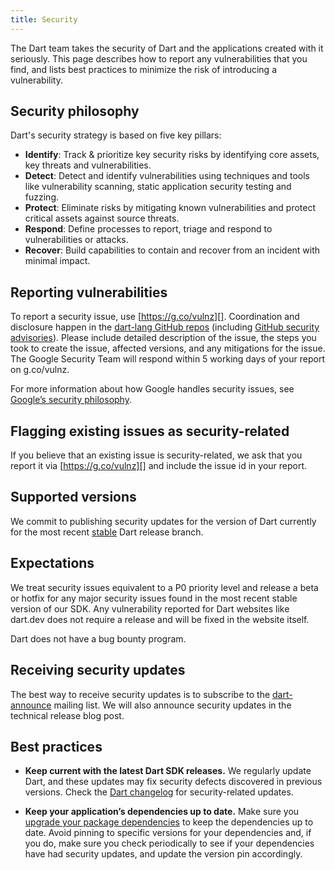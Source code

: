 ```yaml
---
title: Security
---
```


The Dart team takes the security of Dart and the applications
created with it seriously.
This page describes how to report any vulnerabilities that you find,
and lists best practices to minimize the risk of introducing a vulnerability.

## Security philosophy

Dart's security strategy is based on five key pillars:

* **Identify**: Track & prioritize key security risks by identifying core assets, 
  key threats and vulnerabilities. 
* **Detect**: Detect and identify vulnerabilities using techniques and tools like
  vulnerability scanning,
  static application security testing and fuzzing.
* **Protect**: Eliminate risks by mitigating known vulnerabilities and protect 
  critical assets against source threats.
* **Respond**: Define processes to report, triage and respond to vulnerabilities 
  or attacks.
* **Recover**: Build capabilities to contain and recover from an incident with 
  minimal impact.

## Reporting vulnerabilities

To report a security issue, use [https://g.co/vulnz][].
Coordination and disclosure happen in the [dart-lang GitHub repos][repos]
(including [GitHub security advisories][]).
Please include detailed description of the issue,
the steps you took to create the issue, affected versions, and any 
mitigations for the issue.
The Google Security Team will respond within 5 working days of
your report on g.co/vulnz.

For more information about how Google handles security issues, see
[Google’s security philosophy][].

##  Flagging existing issues as security-related
If you believe that an existing issue is security-related, 
we ask that you report it via [https://g.co/vulnz][] and include 
the issue id in your report.

## Supported versions

We commit to publishing security updates for the version of Dart currently for 
the most recent [stable](https://dart.dev/get-dart#release-channels) Dart release branch.

## Expectations

We treat security issues equivalent to a P0 priority level and release a beta or
hotfix for any major security issues found in the most recent stable version of 
our SDK. 
Any vulnerability reported for Dart websites like dart.dev does not 
require a release and will be fixed in the website itself.

Dart does not have a bug bounty program.

## Receiving security updates

The best way to receive security updates is to subscribe to the 
[dart-announce](https://groups.google.com/a/google.com/g/dart-announce) 
mailing list.
We will also announce security updates in the technical release blog post.

## Best practices

* **Keep current with the latest Dart SDK releases.**
  We regularly update Dart, and these updates may fix security
  defects discovered in previous versions.
  Check the [Dart changelog][]
  for security-related updates.

* **Keep your application’s dependencies up to date.**
  Make sure you [upgrade your package dependencies][]
  to keep the dependencies up to date.
  Avoid pinning to specific versions
  for your dependencies and, if you do, make sure you check
  periodically to see if your dependencies have had security updates,
  and update the version pin accordingly.

[Dart changelog]: https://github.com/dart-lang/sdk/blob/main/CHANGELOG.md
[GitHub security advisories]: https://docs.github.com/en/code-security/security-advisories
[Google’s security philosophy]: https://www.google.com/about/appsecurity/
[https://g.co/vulnz]: https://g.co/vulnz
[repos]: https://github.com/dart-lang/
[upgrade your package dependencies]: /guides/packages#upgrading-a-dependency
